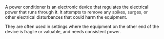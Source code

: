 A power conditioner is an electronic device that regulates the electrical power that runs through it. It attempts to remove any spikes, surges, or other electrical disturbances that could harm the equipment.

They are often used in settings where the equipment on the other end of the device is fragile or valuable, and needs consistent power.